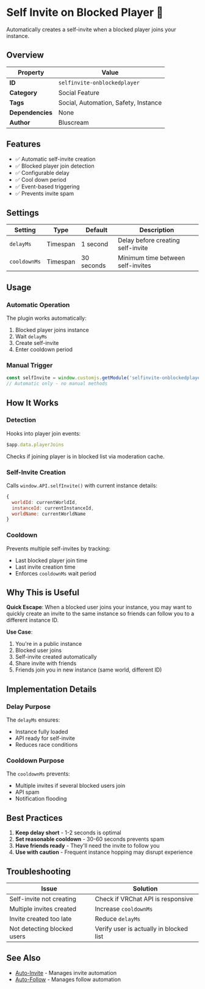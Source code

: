 # Self Invite on Blocked Player 🚫

Automatically creates a self-invite when a blocked player joins your instance.

## Overview

| Property         | Value                                    |
| ---------------- | ---------------------------------------- |
| **ID**           | `selfinvite-onblockedplayer`             |
| **Category**     | Social Feature                           |
| **Tags**         | Social, Automation, Safety, Instance     |
| **Dependencies** | None                                     |
| **Author**       | Bluscream                                |

## Features

- ✅ Automatic self-invite creation
- ✅ Blocked player join detection
- ✅ Configurable delay
- ✅ Cool down period
- ✅ Event-based triggering
- ✅ Prevents invite spam

## Settings

| Setting      | Type     | Default     | Description                          |
| ------------ | -------- | ----------- | ------------------------------------ |
| `delayMs`    | Timespan | 1 second    | Delay before creating self-invite    |
| `cooldownMs` | Timespan | 30 seconds  | Minimum time between self-invites    |

## Usage

### Automatic Operation

The plugin works automatically:
1. Blocked player joins instance
2. Wait `delayMs`
3. Create self-invite
4. Enter cooldown period

### Manual Trigger

```javascript
const selfInvite = window.customjs.getModule('selfinvite-onblockedplayer');
// Automatic only - no manual methods
```

## How It Works

### Detection

Hooks into player join events:
```javascript
$app.data.playerJoins
```

Checks if joining player is in blocked list via moderation cache.

### Self-Invite Creation

Calls `window.API.selfInvite()` with current instance details:
```javascript
{
  worldId: currentWorldId,
  instanceId: currentInstanceId,
  worldName: currentWorldName
}
```

### Cooldown

Prevents multiple self-invites by tracking:
- Last blocked player join time
- Last invite creation time
- Enforces `cooldownMs` wait period

## Why This is Useful

**Quick Escape**: When a blocked user joins your instance, you may want to quickly create an invite to the same instance so friends can follow you to a different instance ID.

**Use Case**: 
1. You're in a public instance
2. Blocked user joins
3. Self-invite created automatically
4. Share invite with friends
5. Friends join you in new instance (same world, different ID)

## Implementation Details

### Delay Purpose

The `delayMs` ensures:
- Instance fully loaded
- API ready for self-invite
- Reduces race conditions

### Cooldown Purpose

The `cooldownMs` prevents:
- Multiple invites if several blocked users join
- API spam
- Notification flooding

## Best Practices

1. **Keep delay short** - 1-2 seconds is optimal
2. **Set reasonable cooldown** - 30-60 seconds prevents spam
3. **Have friends ready** - They'll need the invite to follow you
4. **Use with caution** - Frequent instance hopping may disrupt experience

## Troubleshooting

| Issue                       | Solution                                 |
| --------------------------- | ---------------------------------------- |
| Self-invite not creating    | Check if VRChat API is responsive        |
| Multiple invites created    | Increase `cooldownMs`                    |
| Invite created too late     | Reduce `delayMs`                         |
| Not detecting blocked users | Verify user is actually in blocked list  |

## See Also

- [Auto-Invite](auto-invite.md) - Manages invite automation
- [Auto-Follow](auto-follow.md) - Manages follow automation

